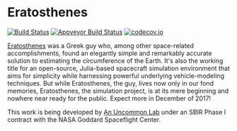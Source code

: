 # Eratosthenes

[![Build Status](https://travis-ci.org/tuckermcclure/Eratosthenes.jl.svg?branch=master)](https://travis-ci.org/tuckermcclure/Eratosthenes.jl) [![Appveyor Build Status](https://ci.appveyor.com/api/projects/status/github/tuckermcclure/Eratosthenes.jl?svg=true)](https://ci.appveyor.com/project/tuckermcclure/eratosthenes-jl) [![codecov.io](http://codecov.io/github/tuckermcclure/Eratosthenes.jl/coverage.svg?branch=master)](http://codecov.io/github/tuckermcclure/Eratosthenes.jl?branch=master)

<!-- [![Coverage Status](https://coveralls.io/repos/tuckermcclure/Eratosthenes.jl/badge.svg?branch=master&service=github)](https://coveralls.io/github/tuckermcclure/Eratosthenes.jl?branch=master) -->

[Eratosthenes](https://en.wikipedia.org/wiki/Eratosthenes) was a Greek guy who, among other space-related accomplishments, found an elegantly simple and remarkably accurate solution to estimating the circumference of the Earth. It's also the working title for an open-source, Julia-based spacecraft simulation environment that aims for simplicity while harnessing powerful underlying vehicle-modeling techniques. But while Eratosthenes, the guy, lives now only in our fond memories, Eratosthenes, the simulation project, is at its mere beginning and nowhere near ready for the public. Expect more in December of 2017!

<!-- ![Eratosthenes](https://upload.wikimedia.org/wikipedia/commons/b/bc/Eratosthenes.jpg) -->

This work is being developed by [An Uncommon Lab](http://www.anuncommonlab.com) under an SBIR Phase I contract with the NASA Goddard Spaceflight Center.
